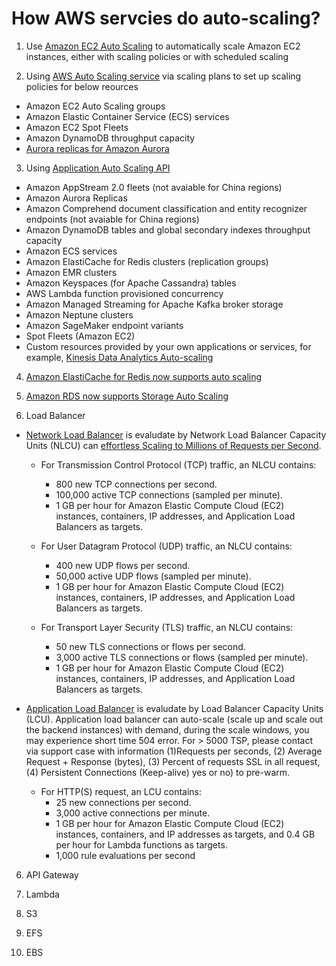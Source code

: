 # How AWS servcies do auto-scaling?

1. Use [Amazon EC2 Auto Scaling](https://docs.aws.amazon.com/autoscaling/ec2/userguide/what-is-amazon-ec2-auto-scaling.html) to automatically scale Amazon EC2 instances, either with scaling policies or with scheduled scaling
   
2. Using [AWS Auto Scaling service](https://aws.amazon.com/autoscaling/) via scaling plans to set up scaling policies for below reources
- Amazon EC2 Auto Scaling groups
- Amazon Elastic Container Service (ECS) services
- Amazon EC2 Spot Fleets
- Amazon DynamoDB throughput capacity
- [Aurora replicas for Amazon Aurora](https://docs.aws.amazon.com/AmazonRDS/latest/AuroraUserGuide/Aurora.Integrating.AutoScaling.html)

3. Using [Application Auto Scaling API](https://docs.aws.amazon.com/zh_cn/autoscaling/application/APIReference/Welcome.html)
- Amazon AppStream 2.0 fleets (not avaiable for China regions)
- Amazon Aurora Replicas
- Amazon Comprehend document classification and entity recognizer endpoints (not avaiable for China regions)
- Amazon DynamoDB tables and global secondary indexes throughput capacity
- Amazon ECS services
- Amazon ElastiCache for Redis clusters (replication groups)
- Amazon EMR clusters
- Amazon Keyspaces (for Apache Cassandra) tables
- AWS Lambda function provisioned concurrency
- Amazon Managed Streaming for Apache Kafka broker storage
- Amazon Neptune clusters
- Amazon SageMaker endpoint variants
- Spot Fleets (Amazon EC2)
- Custom resources provided by your own applications or services, for example, [Kinesis Data Analytics Auto-scaling](https://github.com/walkingerica/awscn-kda-flink-auto-scaling)

4. [Amazon ElastiCache for Redis now supports auto scaling](https://aws.amazon.com/about-aws/whats-new/2021/08/amazon-elasticache-redis/)

5. [Amazon RDS now supports Storage Auto Scaling](https://aws.amazon.com/about-aws/whats-new/2019/06/rds-storage-auto-scaling/)

6. Load Balancer

- [Network Load Balancer](https://www.amazonaws.cn/en/elasticloadbalancing/pricing/?trk=pricing-pd) is evaludate by Network Load Balancer Capacity Units (NLCU) can [effortless Scaling to Millions of Requests per Second](https://aws.amazon.com/blogs/aws/new-network-load-balancer-effortless-scaling-to-millions-of-requests-per-second/). 
  - For Transmission Control Protocol (TCP) traffic, an NLCU contains:
    - 800 new TCP connections per second.
    - 100,000 active TCP connections (sampled per minute).
    - 1 GB per hour for Amazon Elastic Compute Cloud (EC2) instances, containers, IP addresses, and Application Load Balancers as targets.

  - For User Datagram Protocol (UDP) traffic, an NLCU contains:
    - 400 new UDP flows per second.
    - 50,000 active UDP flows (sampled per minute).
    - 1 GB per hour for Amazon Elastic Compute Cloud (EC2) instances, containers, IP addresses, and Application Load Balancers as targets.

  - For Transport Layer Security (TLS) traffic, an NLCU contains:
    - 50 new TLS connections or flows per second.
    - 3,000 active TLS connections or flows (sampled per minute).
    - 1 GB per hour for Amazon Elastic Compute Cloud (EC2) instances, containers, IP addresses, and Application Load Balancers as targets. 

- [Application Load Balancer](https://www.amazonaws.cn/en/elasticloadbalancing/pricing/?trk=pricing-pd) is evaludate by Load Balancer Capacity Units (LCU). Application load balancer can auto-scale (scale up and scale out the backend instances) with demand, during the scale windows, you may experience short time 504 error. For > 5000 TSP, please contact via support case with information (1)Requests per seconds, (2) Average Request + Response (bytes), (3) Percent of requests SSL in all request, (4) Persistent Connections (Keep-alive) yes or no) to pre-warm.
  - For HTTP(S) request, an LCU contains:
    - 25 new connections per second.
    - 3,000 active connections per minute.
    - 1 GB per hour for Amazon Elastic Compute Cloud (EC2) instances, containers, and IP addresses as targets, and 0.4 GB per hour for Lambda functions as targets.
    - 1,000 rule evaluations per second

6. API Gateway

7. Lambda

8. S3

9. EFS

10. EBS